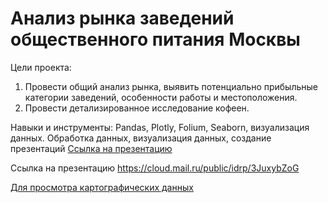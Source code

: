 # Анализ рынка заведений общественного питания Москвы

Цели проекта:

1. Провести общий анализ рынка, выявить потенциально прибыльные категории заведений, особенности работы и местоположения.
2. Провести детализированное исследование кофеен.


Навыки и инструменты:
Pandas, Plotly, Folium, Seaborn, визуализация данных.
Обработка данных, визуализация данных, создание презентаций
[Cсылка на презентацию](https://cloud.mail.ru/public/idrp/3JuxybZoG)

Cсылка на презентацию https://cloud.mail.ru/public/idrp/3JuxybZoG

[Для просмотра картографических данных](https://nbviewer.org/github/AnastasiaPershikova/educational_projects/blob/4dbb818937c832664b04683ec68f6962c148cd54/%D0%90%D0%BD%D0%B0%D0%BB%D0%B8%D0%B7%20%D1%80%D1%8B%D0%BD%D0%BA%D0%B0%20%D0%B7%D0%B0%D0%B2%D0%B5%D0%B4%D0%B5%D0%BD%D0%B8%D0%B9%20%D0%BE%D0%B1%D1%89%D0%B5%D1%81%D1%82%D0%B2%D0%B5%D0%BD%D0%BD%D0%BE%D0%B3%D0%BE%20%D0%BF%D0%B8%D1%82%D0%B0%D0%BD%D0%B8%D1%8F%20%D0%9C%D0%BE%D1%81%D0%BA%D0%B2%D1%8B/Moscow_places.ipynb)
